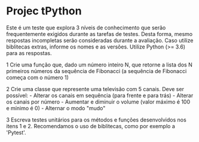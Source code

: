 # Projec tPython

Este é um teste que explora 3 níveis de conhecimento que serão frequentemente exigidos durante as tarefas de testes.
Desta forma, mesmo respostas incompletas serão consideradas durante a avaliação.
Caso utilize biblitecas extras, informe os nomes e as versões.
Utilize Python (>= 3.6) para as respostas.

1 Crie uma função que, dado um número inteiro N, que retorne a lista dos N primeiros números da sequência de Fibonacci (a sequência de Fibonacci começa com o número 1)

2 Crie uma classe que represente uma televisão com 5 canais. Deve ser possível:
    - Alterar os canais em sequência (para frente e para trás)
    - Alterar os canais por número
    - Aumentar e diminuir o volume (valor máximo é 100 e mínimo é 0)
    - Alternar o modo "mudo"

3 Escreva testes unitários para os métodos e funções desenvolvidos nos itens 1 e 2. Recomendamos o uso de biblitecas, como por exemplo a 'Pytest'.
